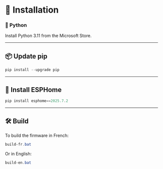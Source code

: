 # 🔧 Installation

### 🐍 Python

Install Python 3.11 from the Microsoft Store.

---

## 📦 Update pip

```powershell
pip install --upgrade pip
```

---

## 🧱 Install ESPHome

```powershell
pip install esphome==2025.7.2
```

---

## 🛠️ Build

To build the firmware in French:
```powershell
build-fr.bat
```

Or in English:
```powershell
build-en.bat
```

